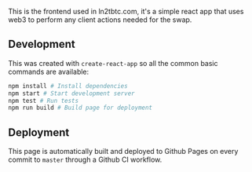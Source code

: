 This is the frontend used in ln2tbtc.com, it's a simple react app that uses web3 to perform any client actions needed for the swap.

## Development
This was created with `create-react-app` so all the common basic commands are available:
```bash
npm install # Install dependencies
npm start # Start development server
npm test # Run tests
npm run build # Build page for deployment
```

## Deployment
This page is automatically built and deployed to Github Pages on every commit to `master` through a Github CI workflow.
